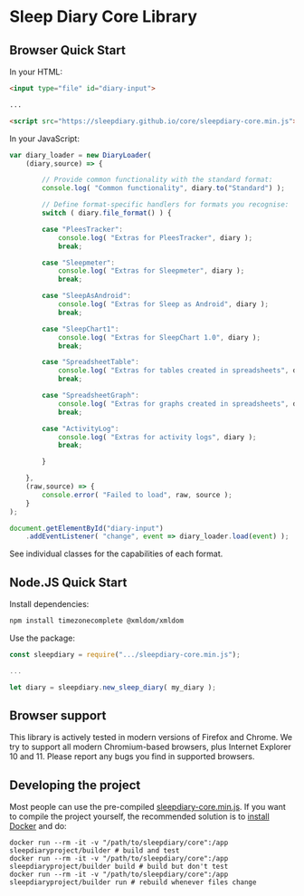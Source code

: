 # Sleep Diary Core Library

## Browser Quick Start

In your HTML:

```html
<input type="file" id="diary-input">

...

<script src="https://sleepdiary.github.io/core/sleepdiary-core.min.js"></script>
```

In your JavaScript:

```javascript
var diary_loader = new DiaryLoader(
    (diary,source) => {

        // Provide common functionality with the standard format:
        console.log( "Common functionality", diary.to("Standard") );

        // Define format-specific handlers for formats you recognise:
        switch ( diary.file_format() ) {

        case "PleesTracker":
            console.log( "Extras for PleesTracker", diary );
            break;

        case "Sleepmeter":
            console.log( "Extras for Sleepmeter", diary );
            break;

        case "SleepAsAndroid":
            console.log( "Extras for Sleep as Android", diary );
            break;

        case "SleepChart1":
            console.log( "Extras for SleepChart 1.0", diary );
            break;

        case "SpreadsheetTable":
            console.log( "Extras for tables created in spreadsheets", diary );
            break;

        case "SpreadsheetGraph":
            console.log( "Extras for graphs created in spreadsheets", diary );
            break;

        case "ActivityLog":
            console.log( "Extras for activity logs", diary );
            break;

        }

    },
    (raw,source) => {
        console.error( "Failed to load", raw, source );
    }
);

document.getElementById("diary-input")
    .addEventListener( "change", event => diary_loader.load(event) );
```

See individual classes for the capabilities of each format.

## Node.JS Quick Start

Install dependencies:

```bash
npm install timezonecomplete @xmldom/xmldom
```

Use the package:

```javascript
const sleepdiary = require(".../sleepdiary-core.min.js");

...

let diary = sleepdiary.new_sleep_diary( my_diary );
```

## Browser support

This library is actively tested in modern versions of Firefox and Chrome.  We try to support all modern Chromium-based browsers, plus Internet Explorer 10 and 11.  Please report any bugs you find in supported browsers.

## Developing the project

Most people can use the pre-compiled [sleepdiary-core.min.js](../sleepdiary-core.min.js).  If you want to compile the project yourself, the recommended solution is to [install Docker](https://docs.docker.com/get-started/) and do:

    docker run --rm -it -v "/path/to/sleepdiary/core":/app sleepdiaryproject/builder # build and test
    docker run --rm -it -v "/path/to/sleepdiary/core":/app sleepdiaryproject/builder build # build but don't test
    docker run --rm -it -v "/path/to/sleepdiary/core":/app sleepdiaryproject/builder run # rebuild whenever files change
